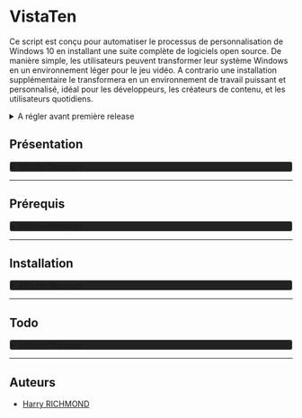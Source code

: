 
# VistaTen

Ce script est conçu pour automatiser le processus de personnalisation de Windows 10 en installant une suite complète de logiciels open source. De manière simple, les utilisateurs peuvent transformer leur système Windows en un environnement léger pour le jeu vidéo.
A contrario une installation supplémentaire le transformera en un environnement de travail puissant et personnalisé, idéal pour les développeurs, les créateurs de contenu, et les utilisateurs quotidiens.
<details>
<summary>A régler avant première release</summary>

1. Installeurs/FoxitPDFReader20232_L10N_Setup_Prom.7z.001 en deux parties à décompresser
2. Faire une version light
3. Reformuler la documentation au propre, en s'inspirant par exemple de l'extrait suivant :

<details>
<summary>Exemple</summary>
Pour démarrer avec le script de personnalisation de Linux Mint, suivez ces étapes simples :

1. Téléchargez le script sur votre machine Linux Mint.
2. Rendez le script exécutable avec la commande : `chmod +x custom-linux-mint.sh`.
3. Exécutez le script avec : `./custom-linux-mint.sh`.

</details>
</details>

## Présentation

<details style="background-color: #222222; border: 1px solid #ccc; border-radius: 4px;">
<summary>Afficher/Masquer</summary>

### Fonctionnalités

- **Installation Semi-Automatique** : Déployez votre environnement personnalisé avec le minimum d'intervention manuelle.
- **Suite Complète** : Le script inclut une suite minimale, idéal pour les joueurs de jeux-vidéos.
- **Suite Complète** : Le script inclut des logiciels pour le développement, la bureautique, le multimédia, et plus encore.
- **Open Source** : Tous (ou prou) les logiciels installés sont open source, garantissant transparence et respect de la vie privée.
- **Thème Préconfiguré** : Profitez d'un thème sobre et fonctionnel, conçu pour une expérience utilisateur optimale.

### Liste de logiciels

Une liste non exhaustive des logiciels inclus dans ce script :

- **Développement**: Codium, Git
- **Bureautique**: LibreOffice, Thunderbird
- **Multimédia**: GIMP, Kodi
- **Internet**: Vivaldi, FileZilla
- ...et beaucoup d'autres !

### Contributions

Les contributions sont les bienvenues ! Si vous avez des suggestions ou des améliorations, n'hésitez pas à soumettre une pull request ou à ouvrir une issue.

### License

Distribué sous la licence GPLv3. Voir `LICENSE` pour plus d'informations.
</details>

___________________________________________________________________________

## Prérequis

<details style="background-color: #222222; border: 1px solid #ccc; border-radius: 4px;">
<summary>Afficher/Masquer</summary>
Une installation fraîche de Windows 10 (si vous voulez un dual boot avec un OS Linux il faut installer windows en premier).  
Lors de l'installation de windows, il faut bypass la connexion en ligne, pour ouvrir un batch shell faites `SHIFT + F10`, puis faites la commande suivante :

```batch
oobe\BypassNRO
# après reboot, quand vous serez sur la page "comment souhaitez vous configurez cet appareil" vous aurez besoin de couper internet avec
ipconfig /release
```

Juste après la dernière commande, vous pouvez cliquer sur suivant, il fera un compte local.

Ensuite, il faut mettre powershell comme terminal par défaut, `Win + X` puis `A`, tapez ensuite :

```batch
irm https://massgrave.dev/get | iex
```

Faire toutes les maj de windows, ouvrir le windows store, allez dans Bibliothèque et faites les màj, faites des reboot et reverifiez les maj system et store.

Puis 1, vous permettant de vérifier l'état de l'installation.

Ensuite dans edge, aller dans  
atlasos.net  
Cliquez sur les deux liens en haut "Atlas Playbook" et "AME Wizard"  
Décompressez les deux fichiers sur votre bureau

Restart after all updates are complete. After restarting, check again for updates repeatedly until there are no more updates that pop up

Allez dans le dossier "AME Wizard Beta"
et lancez `AME Wizard Beta.exe`
En haut à droite, vérifiez que le programme n'a pas de mise à jour.
Depuis le dossier "AtlasPlaybook_v*.*.*" glissez le fichier `AtlasPlaybook_v*.*.*.apbx` dans la fenêtre de AME Wizard.
Suivez les indications de l'installateur après avoir cliqué sur "Run action" de "Disable Security"
Ca vous ouvre une fenêtre dans les options de sécurité (j'ai oublié le nom fr) où vous aurez 4 options à désactiver.  

Poursuivez l'installation, choisissez waterfox comme navigateur. A la fin il va reboot de lui même.

Au reboot, Atlas sera installé. Mais on va poursuivre un peu plus.

Dans Atlas/1. Software/ :

1. Lancez "Install Software.ps1" et choisissez

- Discord
- Playnite
- Everything
- Mozilla Thunderbird
- foobar2000
- Git
- PuTTY
- Ditto
- 7-Zip
- OBS Studio
- MSI Afterburner
- CPU-Z
- GPU-Z
- Notepad++
- VSCodium
- BCUninstaller
- HWiNFO
- ShareX

Playnite demande de désactiver nahimic, il faut faire `Win + R` et taper "services.msc", l'arrêter dans la liste, et via clic droit propriété, le dtype d démarrage sur "désactiver"

utiliser ce projet avec les options par défaut
https://github.com/Raphire/Win11Debloat

Ensuite il faut utiliser O&O ShutUp10++ depuis le site pour être à jour https://www.oo-software.com/en/shutup10
dans Actions choisir "Appliquer tous les paramètres recommendés" (il faut le refaire à chaque màj de windows)
Ensuite faire l'installation des drivers avec le site :

Sur la page `https://www.touslesdrivers.com/index.php?v_page=29`
Cliquez pour télécharger `Drivers_3.0.4.exe`
`Lancez Mes_Drivers_3.0.4.exe` et faites les installations de drivers

</details>

___________________________________________________________________________

## Installation

<details style="background-color: #222222; border: 1px solid #ccc; border-radius: 4px;">
<summary>Afficher/Masquer</summary>

### 1. Utilitaires  basiques

copiez "Outils" dans
C:\Program Files
Créez 4 dossier de téléchargement dans le dossier "Téléchargements"
Téléchargements navigateur
Téléchargements JD
Téléchargements torrent
Téléchargements ferdium

dans "Installeurs" installez nexus dock, copiez "wsbackup.wbk" dans
C:\Users\Public\Documents\Winstep
et importez les réglages dans l' avant dernière fenêtre d'options avec le bouton "Restaurer"
Installez également "JDownloaderSetup.exe", "FoxitPDFReader20232_L10N_Setup_Prom.exe" et "pCloud_Windows_3.11.17_x64.exe"
C:\Program Files (x86)\Foxit Software\Foxit PDF Reader

Dans jdownloader faire l'importation des options : dans 'Fichier choisissez "Export/Import" et "Importez les paramètres" et choisissez "JD2-Dark-Theme.jd2backup",
Pensez à corriger le chemin de téléchargements.

Attention JE VOUS D2CONSEILLE de Déplacer le dossier utilisateur sur une autre partition, si vous devez passer par un shell ça va foutre en l'air vos liens système et niquer possiblement d'autre processus côté back, ewindows c'est de la merde.

### 2. Chocolatey

Ouvrez powershell en administrateur avec 'Win+X' Puis 'A' :

```powershell
Get-ExecutionPolicy
```

puis :

```powershell
Set-ExecutionPolicy Bypass -Scope Process -Force; [System.Net.ServicePointManager]::SecurityProtocol = [System.Net.ServicePointManager]::SecurityProtocol -bor 3072; iex ((New-Object System.Net.WebClient).DownloadString('<https://chocolatey.org/install.ps1>'))
```

Ensuite lancez "install executer en tant qu'administrateur.bat" via 'clic droit' "executer en mode administrateur"

### 3. Debloater et shutup10

Ouvrez powershell en administrateur 'WIN+X' puis 'A'

puis
Set-ExecutionPolicy Unrestricted -Force

puis
cd "C:\Program Files\Outils\Windows10Debloater"
copiez le chemin où se trouve Windows10Debloater

puis
./Windows10DebloaterGUI.ps1

Et choisissez ce que vous voulez nettoyer.
Chez moi
"Remove All Bloatware"
"Disable Cortana"
"Stop Edge PDF Takeover"
"Uninstall OneDrive"
"Disable Telemetry/Tasks"
"Enable dark theme"

Fermez la fenêtre et le powershell,
dans
C:\Program Files\Outils
lancez "OSU10.exe"
Aller dans "Actions" et choisir "Appliquer tous les paramètres recommandés", puis "OUI"
Fermez et choisissez "Redémarrer le système".

### 4. Winget

Installez le depuis le microsoft store (recherche "winget" et choisissez "Programme d'installation d'application"
Redémmarez
Commande pour lister les dépôts dans cmder

```batch
winget search | sort
```

Dans le powershell en administrateur, importez les pré réglages avec

```powershell
winget import --accept-package-agreements --accept-source-agreements "C:\Program Files\Outils\winget.txt"
```

Ensuite dans un powershell non admin le refaire.

Le faire au moins 2x de suite pour être sûr d'avoir tout récupéré, en ce moment se relance seulement portmaster.

Facultatif, si vous voulez exporter votre propre liste d'app :

```powershell
winget export "C:\Program Files\Outils\winget.txt"
```

et la radio à installer depuis [apps.microsoft.com](https://apps.microsoft.com/store/detail/9WZDNCRDR0C2?hl=fr-fr&gl=FR)

dans
`C:\Program Files\Outils`
`Lancez Mes_Drivers_3.0.4.exe` et faites les installations de drivers

Et lancez imageGlass depuis le menu et faite les confirmations du premier démarrage, mettez le par défaut quand demandé.

### 5. Lecteur PDF

Pour Foxit reader ouvrez-le, avec la commande

```batch
"C:\Program Files (x86)\Foxit Software\Foxit PDF Reader\FoxitPDFReader.exe"
Choisir "set as default pdf reader"
```

Aller dans "File/Preferences"
"Language" et cochez "Use system local language" puis "OK" et "Restart Now"
Aller dans Fichiers/Préférences
Dans "Accessibilité
Cocher "Remplacer les couleurs du document"
Cocher "Couleur personnalisé"
Mettre arrière-plan de page en noir
Mettre texte du document en blanc
Aller dans l'onglet "Général"
Tout en bas tout décocher dans l'encadré "Démarrage de l'application"
Cocher "Désactiver toutes les fonctionnalités qui exigent une connexion à internet"
Cliquer sur "OK" et quitter
Allez en haut à gauche, Fichier, Apparence, et choisir "sombre"

### 6. Cmder

Ouvrez Cmder, allez dans les options avec 'Win+Alt+P"

Allez dans "General>Confirm" et décochez le dernier de la liste (dans "miscellaneous") :
"Show '...brought ConEmu OnTop. Revert' confirmation box"

Cliquez sur "Save settings"

Redémmarez

après reboot faire une màj avec

```batch
clink update
```

Win+Alt+P et aller dans "General/Confirm"
et décochez en bas "Show`...brought ConEmu OnTop. Revert ?` confirmation box.

Ensuite
dans "General" aller à "Choose your startup task" et mettez
{Shells::cmd (Admin)}

### 7. Démarrage rapide

Je recommande aussi de désactiver le démarrage rapide de windows, ou plutôt c'est indispensable si vous comptez avoir plusieurs OS sur votre ordinateur.

Allez dans les options d'arrêt avec la commande

```batch
%windir%\system32\control.exe /name Microsoft.PowerOptions /page pageGlobalSettings
```

ou en allant dans
`Panneau de configuration\Matériel et audio\Options d’alimentation\Paramètres système`

Cliquez sur "Modifier les paramètres actuellement non disponibles"
Décochez le bouton "Activer le démarrage rapide (recommandé)" puis sur "Enregistrer les modifications"

### 8. Icônes et souris

Allez dans
`C:\Program Files\Outils\icones\Souris theme la capitaine`
'Clic droit' sur "install.inf" et "Installer"
Ensuite clic droit sur le bureau et choisissez "personnaliser", puis dans "Thèmes" et
cliquez sur "Curseur de la souris"
Pointez le fichier "install.inf" se trouvant dans le dossier "souris"
Dans l'onglet "Pointeurs" choisissez dans "Modèles" le thème "Capitaine Cursors"
Dans l'onglet "Options du pointeur" décochez "Améliorer la précision du pointeur"
Profitez en pour régler la vitesse de votre souris si besoin (800 dps est bien en passant
si vous avez un logiciel tier)
Cliquez sur "Appliquer" et "OK"

`C:\Program Files\Outils\icones\7tsp GUI v0.6(2019).exe`
Cliquez sur "ajouter un pack" et dans
C:\Program Files\Outils\icones
Choisissez "7TSP Kora"
Ensuite cliquez sur "Démarrage" en bas à droite.
L'ordi redémmarre avec les nouvelles icones.

### 9. Menu démarrer

Et faites un backup de menu démarrer start menu

`C:\ProgramData\Microsoft\Windows\Start Menu`

`%USERPROFILE%\AppData\Roaming\Microsoft\Windows\Start Menu`
dans
`C:\Program Files\Outils\Backup Menu demarrer`

Ensuite pouvez nettoyer la liste des applications sans craintes dans les deux dossiers.

### 10. Explorateur de fichiers

Pour revenir à un affichage plus conventionnel, sans groupes, cliquez du bouton droit sur une zone inoccupée de l’explorateur de fichiers, pointez Regrouper par et cliquez sur (aucun) :

Pour avoir un menu à l'ancienne et des fenêtres d'explorateur plus sobres, dans "StartIsBack"
`%USERPROFILE%\Desktop\Windows CALM\StartIsBack`
lancez "StartIsBack-2.9.17.0"

Pour rechanger des options c'est dans
`C:\Program Files\Outils`
StartIsBackCfg.exe
Lancez-le

Menu démarrer
Ne cocher que "Rechercher dans les programmes et les paramètres.
Cacher tous les éléments de la colonne de droite sauf votre nom d'utilisateur, panneau de configuration et paramètres.

Menu Apparence
Le 2e
Le 1e
Le 1e
Tout décocher
Allez dans (en bas) "personnaliser la barre des tâches" et cocher "Centrer les icones dans la barre des taches"

Règle d'affichage
Ne cocher que "L'afficher sur la barre des tâches principales"

Avancé
Ne cocher que "Activer les animations du menu Démarrer et de la barre des tâches"

A propos
Mises à jour : ne jamais vérifier.

Fermez le logiciel

Puis 'clic droit' sur la barre de menu, "Paramètres de la barre des tâches"

Cochez
"Utilisez des petits boutons dans la barre des tâches
Et position de la barre des tâches, choisissez "En Haut"
Décochez "Afficher les actualités et les centres d'intérêt dans la barre des tâches"

Puis 'clic droit' sur la barre de menu, décochez "Afficher le bouton Cortana"
Puis 'clic droit' sur la barre de menu, "Rechercher" et choisissez "Masquée"

Puis 'clic droit' sur un endroit vide du bureau, "Personnaliser"

Allez dans Couleur et "Choisissez votre couleur" = Sombre
Descendez la fenêtre jusqu'à "Couleurs Windows" et cliquez sur "Couleur personnalisée"
"Plus"
et entrez
`#191919`
Puis "OK"

Cochez (juste en dessous) :
Démarrer,barre des tâches et centre de notifications
Barre de titre et bordures de fenêtres

### 11. OldNewExplorer

Dans
`C:\Program Files\Outils\OldNewExplorer`
lancer "OldNewExplorerCfg.exe"

Cocher seulement

Use classical drive grouping in This PC
Use command bar instead of Ribbon
Hide caption text in File Explorer windows
Hide caption icon in File Explorer windows
Show status bar

puis "Install"

### 12. Avoir les permissions sur les fichiers

Allez dans

`C:\Program Files\Outils\EcMenu`
Lancez EcMenu_x64.exe

Tout en bas
cochez "Prendre possession" dans "Menu contextuel des dossiers" et "Menu contextuel des fichiers"
Cliquez sur l'icone de souris avec un "+" vert en haut à gauche, et fermez.

### 13. Enlever la barre de commande

Allez dans
`%windir%\Resources\Themes\Aero\Shell\NormalColor`

C'est le thème par défaut, changez le répertoire si vous en utilisez un autre (il sont généralement déjà patchés).
Copiez "shellstyle.dll" sur votre bureau

Dans
`C:\Program Files\Outils\Resource Hacker`
Lancez ResourceHacker.exe, puis 'CTRL+0'

Allez dans
`%windir%\Resources\Themes\Aero\Shell\NormalColor`
C'est le thème par défaut, changez le répertoire si vous en utilisez un autre (il sont généralement déjà patchés).
et choisissez shellstyle.dll sur le bureau

Allez dans
`UIFILE > 1 : 1033`

'CTRL+F' et copiez

```bash
<style resid="FolderBandStyle">
```

Juste en dessous de la ligne copiez :

```bash
<Element padding="rect(0rp,0rp,0rp,-35rp)"/>
```

F5 pour lancer la compilation
dans la fenêtre de ressource hacker, allez dans "File/save as" et sauvez le ailleurs.

et CTRL + S pour sauvegarder, il créera une archive "shellstyle_original.dll" sur le bureau.

Allez dans
`%windir%\Resources\Themes\Aero\Shell\NormalColor`
Clic droit sur shellstyle.dll et "Prendre possession"
renommez "shellstyle.dll" en "shellstyle_default.dll"

Et copiez le nouveau "shellstyle.dll"

Ensuite lancez cmder

```batch
taskkill /f /im explorer.exe
```

puis relancer l'explorateur de fichier avec

```batch
start explorer.exe
```

Ensuite dans l'explorateur de fichier on va cacher la 2e barre d'état :
'Alt' le menu apparaît,on va dans "Outils/Options des dossiers..." allez dans l'onglet "Affichage",
et décochez "Afficher la barre d'état".

### 14. Derniers réglages

Dans l'explorateur de fichiers clic droit sur "Accès rapide" dans la navbar à gauche et "Options"
Décochez "Afficher les dossiers récemment utilisés dans Accès rapide"

Dans Cmder en mode administrateur

```batch
C:\ProgramData\chocolatey\lib\mpv.install\tools\mpv-install.bat
```

Dans la fenêtre qui s'ouvre choisir "Configurer les programmes par défaut"

Courrier = Thunderbird

Lecteur de musique = foobar2000

Visionneuse de photo = ImageGlass

Lecteur vidéo = mpv

Naviguateur web = Vivaldi

### 15. Le theme

[deviantart.com/niivu](https://www.deviantart.com/niivu/art/Installing-Windows-Themes-UPDATED-708835586)
[deviantart.com/niivu/art/](https://www.deviantart.com/niivu/art/ARC-X-for-Windows-10-772549960)

le theme ARC X marche que pour windows 10

pour voir la version 'Win+R' puis 'winver'

Sinon pour le theme j'utilise "ThemeTool.exe" de https://github.com/namazso/SecureUxTheme

Allez dans
`C:\Program Files\Outils\theme\ARC X`
Dans BIB3 for Windows copiez les fichiers dans
Windows/Resources/Themes

Lancez "ThemeTool.exe" en admin via clic droit,
Cochez tout sauf "ignore color"
choisisissez "Arc Dark" puis "Patch & Apply"
Dans l'encadré "Installation"
Cochez tout sauf "Hook explorer(!)", puis "Install"

Ca redémarre
L'install est faite proprement

### 16. Finalité finale

afficher les extensions
Dans l'explorateur de fichiers, alt pour faire apparaître la barre de menu puis outils/ "Options de dossiers", "Affichage"
et décochez "Masquer les extensions de fichiers dont le type est connu"

déplacer ear trumpet aussi
Dans la barre du haut allez dans le sous menu masqué et remplacer l'icone du son par celle de ear trumpet
</details>

___________________________________________________________________________

## Todo

<details style="background-color: #222222; border: 1px solid #ccc; border-radius: 4px;">
<summary>Afficher/Masquer</summary>

1. Faire un script de customisation pour une nouvelle session
2. Faire un script pour rétablir les customisations de thème après une upgrade hasardeuse
3. Corriger le lien des MDP de Vivaldi, et ajouter les options corrigées de ~/.config/vivaldi à l'archive
4. Supprimer du .hidden le dossier Games
5. Refaire le lisez-moi
6. Faire la liste de toutes les applications
7. Faire une application simple pour changer sa version de Java

</details>

___________________________________________________________________________

## Auteurs

- [Harry RICHMOND](https://github.com/RogerBytes)
